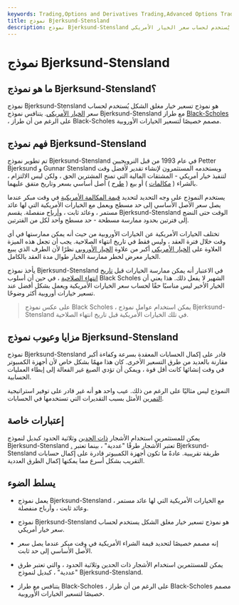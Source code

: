 ```yaml
---
keywords: Trading,Options and Derivatives Trading,Advanced Options Trading Concepts,Options and Derivatives,Advanced Concepts
title: نموذج Bjerksund-Stensland
description: نموذج Bjerksund-Stensland هو نموذج تسعير خيار مغلق الشكل يُستخدم لحساب سعر الخيار الأمريكي.
---
```


# نموذج Bjerksund-Stensland
## ما هو نموذج Bjerksund-Stensland؟

نموذج Bjerksund-Stensland هو نموذج تسعير خيار مغلق الشكل يُستخدم لحساب سعر [الخيار الأمريكي](/option). يتنافس نموذج Bjerksund-Stensland مع طراز [Black-Scholes](/blackscholes) ، على الرغم من أن طراز Black-Scholes مصمم خصيصًا لتسعير الخيارات الأوروبية.

## فهم نموذج Bjerksund-Stensland

تم تطوير نموذج Bjerksund-Stensland في عام 1993 من قبل النرويجيين Petter Bjerksund و Gunnar Stensland ويستخدمه المستثمرون لإنشاء تقدير لأفضل وقت لتنفيذ خيار أمريكي - المشتقات المالية التي تمنح المشترين الحق ، ولكن ليس الالتزام ، بالشراء ( [مكالمات](/call) ) أو بيع ( [طرح](/put) ) أصل أساسي بسعر وتاريخ متفق عليهما.

يستخدم النموذج على وجه التحديد لتحديد [قيمة المكالمة الأمريكية](/callprice) في وقت مبكر عندما يصل سعر الأصل الأساسي إلى حد مسطح ويعمل مع الخيارات الأمريكية التي لها عائد مستمر ، وعائد ثابت ، [وأرباح](/dividendyield) منفصلة. يقسم Bjerksund-Stensland الوقت حتى النضج إلى فترتين بحدود ممارسة مسطحة - حد مسطح واحد لكل من الفترتين.

تختلف الخيارات الأمريكية عن الخيارات الأوروبية من حيث أنه يمكن ممارستها في أي وقت خلال فترة العقد ، وليس فقط في تاريخ انتهاء الصلاحية. يجب أن تجعل هذه الميزة العلاوة على [الخيار الأمريكي](/americanoption) أكبر من علاوة [الخيار الأوروبي](/europeanoption) نظرًا لأن الطرف الذي يبيع الخيار معرض لخطر ممارسة الخيار طوال مدة العقد بالكامل.

يأخذ نموذج Bjerksund-Stensland في الاعتبار أنه يمكن ممارسة الخيارات قبل [تاريخ انتهاء الصلاحية](/expirationdate) ، في حين أن أسلوب Black Scholes الشهير لا يفعل ذلك. هذا يعني أن الخيار الأخير ليس مناسبًا حقًا لحساب سعر الخيارات الأمريكية ويعمل بشكل أفضل عند تسعير خيارات أوروبية أكثر وضوحًا.

> على عكس نموذج Black Scholes ، يمكن استخدام عوامل نموذج Bjerksund-Stensland في تلك الخيارات الأمريكية قبل تاريخ انتهاء الصلاحية.

>

## مزايا وعيوب نموذج Bjerksund-Stensland

نموذج Bjerksund-Stensland قادر على إكمال الحسابات المعقدة بسرعة وكفاءة أكبر مقارنة بالعديد من طرق التسعير الأخرى. كان هذا مهمًا بشكل خاص لأن أجهزة الكمبيوتر في وقت إنشائها كانت أقل قوة ، ويمكن أن تؤدي الصيغ غير الفعالة إلى إبطاء العمليات الحسابية.

النموذج ليس مثاليًا على الرغم من ذلك. عيب واحد هو أنه غير قادر على توفير استراتيجية [التمرين](/exercise) الأمثل بسبب التقديرات التي تستخدمها في الحسابات.

## إعتبارات خاصة

يمكن للمستثمرين استخدام الأشجار [ذات الحدين](/binomialoptionpricing) وثلاثية الحدود كبديل لنموذج Bjerksund-Stensland [.](/trinomialoptionpricingmodel) تعتبر الأشجار طرقًا "عددية" ، بينما تعتبر Bjerksund-Stensland طريقة تقريبية. عادةً ما تكون أجهزة الكمبيوتر قادرة على إكمال حسابات التقريب بشكل أسرع مما يمكنها إكمال الطرق العددية.

## يسلط الضوء

- يعمل نموذج Bjerksund-Stensland مع الخيارات الأمريكية التي لها عائد مستمر ، وعائد ثابت ، وأرباح منفصلة.

- نموذج Bjerksund-Stensland هو نموذج تسعير خيار مغلق الشكل يستخدم لحساب سعر خيار أمريكي.

- إنه مصمم خصيصًا لتحديد قيمة الشراء الأمريكية في وقت مبكر عندما يصل سعر الأصل الأساسي إلى حد ثابت.

- يمكن للمستثمرين استخدام الأشجار ذات الحدين وثلاثية الحدود ، والتي تعتبر طرق "عددية" ، كبديل لنموذج Bjerksund-Stensland.

- يتنافس مع طراز Black-Scholes ، على الرغم من أن طراز Black-Scholes مصمم خصيصًا لتسعير الخيارات الأوروبية.

